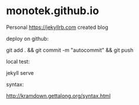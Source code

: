 # monotek.github.io

Personal https://jekyllrb.com created blog

deploy on github:

git add . && git commit -m "autocommit" && git push

local test:

jekyll serve

syntax:

http://kramdown.gettalong.org/syntax.html

